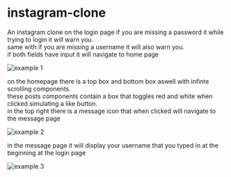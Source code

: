 ﻿# instagram-clone
An instagram clone 
on the login page if you are missing a password it while trying to login it will warn you.  
same with if you are missing a username it will also warn you.  
if both fields have input it will navigate to home page
  
![example 1](https://github.com/user-attachments/assets/2686a094-f56d-4eb5-9fe8-44b47cee16d0)  
  
on the homepage there is a top box and bottom box aswell with infinte scrolling <Post/> components.  
these posts components contain a box that toggles red and white when clicked simulating a like button.  
in the top right there is a message icon that when clicked will navigate to the message page  
  
  ![example 2](https://github.com/user-attachments/assets/bcbce415-b193-4604-b26e-d38ba7e550ab)
  
in the message page it will display your username that you typed in at the beginning at the login page  

  ![example 3](https://github.com/user-attachments/assets/3a2a2356-540a-41b2-8844-902b0a64e167)

